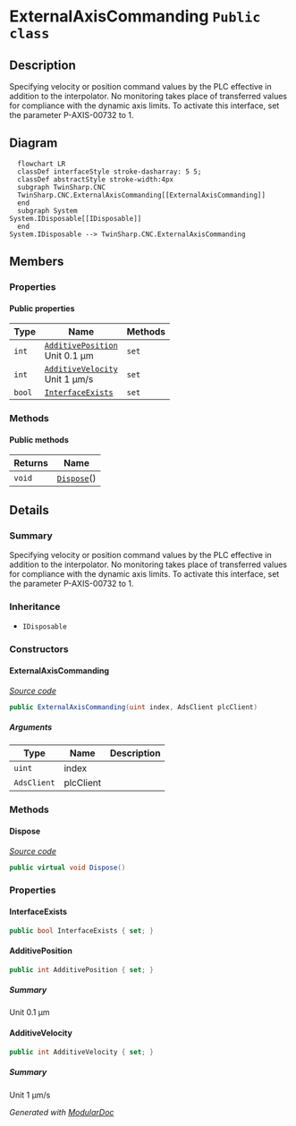# ExternalAxisCommanding `Public class`

## Description
Specifying velocity or position command values by the PLC effective in addition to the interpolator. No monitoring takes place of transferred values for compliance with the dynamic axis limits. To activate this interface, set the parameter P-AXIS-00732 to 1.

## Diagram
```mermaid
  flowchart LR
  classDef interfaceStyle stroke-dasharray: 5 5;
  classDef abstractStyle stroke-width:4px
  subgraph TwinSharp.CNC
  TwinSharp.CNC.ExternalAxisCommanding[[ExternalAxisCommanding]]
  end
  subgraph System
System.IDisposable[[IDisposable]]
  end
System.IDisposable --> TwinSharp.CNC.ExternalAxisCommanding
```

## Members
### Properties
#### Public  properties
| Type | Name | Methods |
| --- | --- | --- |
| `int` | [`AdditivePosition`](#additiveposition)<br>Unit 0.1 µm | `set` |
| `int` | [`AdditiveVelocity`](#additivevelocity)<br>Unit 1 µm/s | `set` |
| `bool` | [`InterfaceExists`](#interfaceexists) | `set` |

### Methods
#### Public  methods
| Returns | Name |
| --- | --- |
| `void` | [`Dispose`](#dispose)() |

## Details
### Summary
Specifying velocity or position command values by the PLC effective in addition to the interpolator. No monitoring takes place of transferred values for compliance with the dynamic axis limits. To activate this interface, set the parameter P-AXIS-00732 to 1.

### Inheritance
 - `IDisposable`

### Constructors
#### ExternalAxisCommanding
[*Source code*](https://github.com///blob//TwinSharp/CNC/ExternalAxisCommanding.cs#L13)
```csharp
public ExternalAxisCommanding(uint index, AdsClient plcClient)
```
##### Arguments
| Type | Name | Description |
| --- | --- | --- |
| `uint` | index |   |
| `AdsClient` | plcClient |   |

### Methods
#### Dispose
[*Source code*](https://github.com///blob//TwinSharp/CNC/ExternalAxisCommanding.cs#L74)
```csharp
public virtual void Dispose()
```

### Properties
#### InterfaceExists
```csharp
public bool InterfaceExists { set; }
```

#### AdditivePosition
```csharp
public int AdditivePosition { set; }
```
##### Summary
Unit 0.1 µm

#### AdditiveVelocity
```csharp
public int AdditiveVelocity { set; }
```
##### Summary
Unit 1 µm/s

*Generated with* [*ModularDoc*](https://github.com/hailstorm75/ModularDoc)
